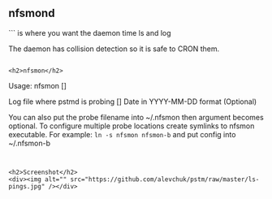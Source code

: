 <h2>nfsmond</h2>
```
<prob-directory>  is where you want the daemon time ls and log

The daemon has collision detection so it is safe to CRON them.
```

<h2>nfsmon</h2>
```
Usage: nfsmon <probe-log-file> [<jump-to-time>]

  <probe-log-file>  Log file where pstmd is probing
  [<jump-to-date>]  Date in YYYY-MM-DD format (Optional)

You can also put the probe filename into ~/.nfsmon then argument
<probe-log-file> becomes optional. To configure multiple probe
locations create symlinks to nfsmon executable. For example:
`ln -s nfsmon nfsmon-b` and put config into ~/.nfsmon-b
```


<h2>Screenshot</h2>
<div><img alt="" src="https://github.com/alevchuk/pstm/raw/master/ls-pings.jpg" /></div>
